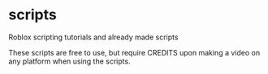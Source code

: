 # scripts
Roblox scripting tutorials and already made scripts

These scripts are free to use, but require CREDITS upon making a video on any platform when using the scripts.
